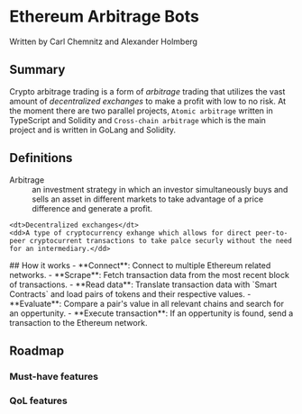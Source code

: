 # Ethereum Arbitrage Bots
Written by Carl Chemnitz and Alexander Holmberg

## Summary
Crypto arbitrage trading is a form of *arbitrage* trading that utilizes the vast amount of *decentralized exchanges* to make a profit with low to no risk. At the moment there are two parallel projects, `Atomic arbitrage` written in TypeScript and Solidity and `Cross-chain arbitrage` which is the main project and is written in GoLang and Solidity.

## Definitions
<dl>
    <dt>Arbitrage</dt>
    <dd>an investment strategy in which an investor simultaneously buys and sells an asset in different markets to take advantage of a price difference and generate a profit.</dd>

    <dt>Decentralized exchanges</dt>
    <dd>A type of cryptocurrency exhange which allows for direct peer-to-peer cryptocurrent transactions to take palce securly without the need for an intermediary.</dd>
</dl>
## How it works
- **Connect**: Connect to multiple Ethereum related networks.
- **Scrape**: Fetch transaction data from the most recent block of transactions.
- **Read data**: Translate transaction data with `Smart Contracts` and load pairs of tokens and their respective values.
- **Evaluate**: Compare a pair's value in all relevant chains and search for an oppertunity.
- **Execute transaction**: If an oppertunity is found, send a transaction to the Ethereum network.

## Roadmap

### Must-have features

### QoL features
